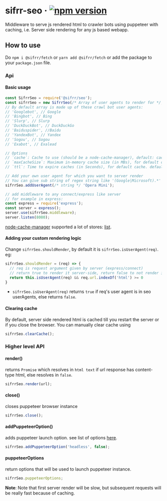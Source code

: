 # sifrr-seo · [![npm version](https://img.shields.io/npm/v/@sifrr/seo.svg)](https://www.npmjs.com/package/@sifrr/seo)

Middleware to serve js rendered html to crawler bots using puppeteer with caching, i.e. Server side rendering for any js based webapp.

## How to use

Do `npm i @sifrr/fetch` or `yarn add @sifrr/fetch` or add the package to your `package.json` file.

### Api

#### Basic usage

```js
const SifrrSeo = require('@sifrr/seo');
const sifrrSeo = new SifrrSeo(/* Array of user agents to render for */, options);
// By default array is made up of these crawl bot user agents:
// 'Googlebot', // Google
// 'Bingbot', // Bing
// 'Slurp', // Slurp
// 'DuckDuckBot', // DuckDuckGo
// 'Baiduspider', //Baidu
// 'YandexBot', // Yandex
// 'Sogou', // Sogou
// 'Exabot', // Exalead

// Options
// `cache`: Cache to use (should be a node-cache-manager), default: cacheManager.caching()
// `maxCacheSize`: Maximum in-memory cache size (in MBs), for default cache. default: 100 (MB)
// `ttl`: Time to expire caches (in Seconds), for default cache. default: Infinity

// Add your own user agent for which you want to server render
// You can give sub string of regex string like '(Google|Microsoft).*'
sifrrSeo.addUserAgent(/* string */ 'Opera Mini');

// add middleware to any connect/express like server
// for example in express:
const express = require('express');
const server = express();
server.use(sifrrSeo.middleware);
server.listen(8080);
```

[node-cache-manager](https://github.com/BryanDonovan/node-cache-manager) supported a lot of stores: [list](https://github.com/BryanDonovan/node-cache-manager#store-engines).

#### Adding your custom rendering logic

Change `sifrrSeo.shouldRender`, by default it is `sifrrSeo.isUserAgent(req)`. eg:

```js
sifrrSeo.shouldRender = (req) => {
  // req is request argument given by server (express/connect)
  // return true to render it server-side, return false to not render it.
  return this.isUserAgent(req) && req.url.indexOf('html') >= 0
}
```

- `sifrrSeo.isUserAgent(req)` returns `true` if req's user agent is in seo userAgents, else returns `false`.

#### Clearing cache

By default, server side rendered html is cached till you restart the server or if you close the browser. You can manually clear cache using

```js
sifrrSeo.clearCache();
```

### Higher level API

#### render()
returns `Promise` which resolves in `html text` if url response has content-type html, else resolves in `false`.
```js
sifrrSeo.render(url);
```

#### close()
closes puppeteer browser instance
```js
sifrrSeo.close();
```

#### addPuppeteerOption()
adds puppeteer launch option. see list of options [here](https://github.com/GoogleChrome/puppeteer/blob/master/docs/api.md#puppeteerlaunchoptions).
```js
sifrrSeo.addPuppeteerOption('headless', false);
```

#### puppeteerOptions
return options that will be used to launch puppeteer instance.
```js
sifrrSeo.puppeteerOptions;
```

__Note__: Note that first server render will be slow, but subsequent requests will be really fast because of caching.
